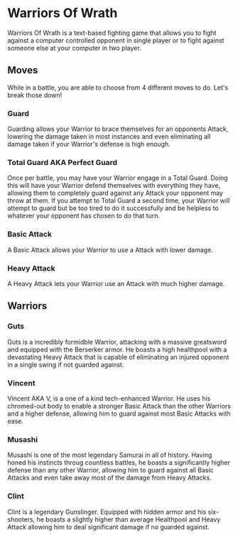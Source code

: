 # Warriors Of Wrath

Warriors Of Wrath is a text-based fighting game that allows you to fight against a computer controlled opponent in single player or to fight against someone else at your computer in two player.

## Moves

While in a battle, you are able to choose from 4 different moves to do. Let's break those down!

### Guard

Guarding allows your Warrior to brace themselves for an opponents Attack, lowering the damage taken in most instances and even eliminating all damage taken if your Warrior's defense is high enough.

### Total Guard AKA Perfect Guard

Once per battle, you may have your Warrior engage in a Total Guard. Doing this will have your Warrior defend themselves with everything they have, allowing them to completely guard against any Attack your opponent may throw at them. If you attempt to Total Guard a second time, your Warrior will attempt to guard but be too tired to do it successfully and be helpless to whatever your opponent has chosen to do that turn.

### Basic Attack

A Basic Attack allows your Warrior to use a Attack with lower damage.

### Heavy Attack

A Heavy Attack lets your Warrior use an Attack with much higher damage.

## Warriors

### Guts

Guts is a incredibly formidble Warrior, attacking with a massive greatsword and equipped with the Berserker armor. He boasts a high healthpool with a devastating Heavy Attack that is capable of eliminating an injured opponent in a single swing if not guarded against.

### Vincent

Vincent AKA V, is a one of a kind tech-enhanced Warrior. He uses his chromed-out body to enable a stronger Basic Attack than the other Warriors and a higher defense, allowing him to guard against most Basic Attacks with ease.

### Musashi

Musashi is one of the most legendary Samurai in all of history. Having honed his instincts throug countless battles, he boasts a significantly higher defense than any other Warrior, allowing him to guard against all Basic Attacks and even take away most of the damage from Heavy Attacks.

### Clint

Clint is a legendary Gunslinger. Equipped with hidden armor and his six-shooters, he boasts a slightly higher than average Healthpool and Heavy Attack allowing him to deal significant damage if no guarded against.
